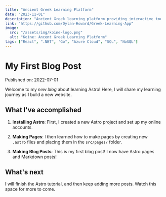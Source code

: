 ```yaml
---
title: "Ancient Greek Learning Platform"
date: "2023-11-01"
description: "Ancient Greek learning platform providing interactive tools to enhance comprehension and vocabulary acquisition."
link: "https://github.com/Dylan-Howard/Greek-Learning-App"
image:
  src: "/assets/img/koine-logo.png"
  alt: "Koine: Ancent Greek Learning Platform"
tags: ["React", ".NET", "Go", "Azure Cloud", "SQL", "NoSQL"]
---
```


<!-- • -->

# My First Blog Post

Published on: 2022-07-01

Welcome to my _new blog_ about learning Astro! Here, I will share my learning journey as I build a new website.

## What I've accomplished

1. **Installing Astro**: First, I created a new Astro project and set up my online accounts.

2. **Making Pages**: I then learned how to make pages by creating new `.astro` files and placing them in the `src/pages/` folder.

3. **Making Blog Posts**: This is my first blog post! I now have Astro pages and Markdown posts!

## What's next

I will finish the Astro tutorial, and then keep adding more posts. Watch this space for more to come.
